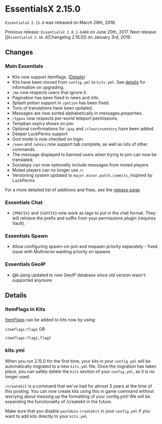# EssentialsX 2.15.0

`EssentialsX 2.15.0` was released on March 28th, 2018.

Previous release: `EssentialsX 2.0.1-b488` on June 20th, 2017.
Next release: [[`EssentialsX 2.16.0`|Changelog 2.16.0]] on January 3rd, 2019.

## Changes

### Main Essentials

* Kits now support itemflags. ([Details](#itemflags-in-kits))
* Kits have been moved from `config.yml` to `kits.yml`. See [details](#kitsyml) for information on upgrading.
* `/me` now respects users that ignore it.
* Pagination has been fixed in news and info.
* Splash potion support in `/potion` has been fixed.
* Tons of translations have been updated.
* Messages are now sorted alphabetically in messages.properties.
* `/tppos` now respects per-world teleport permissions.
* Tempban expiry shows on join
* Optional confirmations for `/pay` and `/clearinventory` have been added.
* Deeper LuckPerms support
* God mode is now checked on login.
* `/seen` and `/whois` now support tab complete, as well as lots of other commands.
* The message displayed to banned users when trying to join can now be translated.
* Socialspy can now optionally include messages from muted players
* Muted players can no longer use `/r`
* Versioning system updated to `major.minor.patch.commits`, inspired by LuckPerms

For a more detailed list of additions and fixes, see the [release page](https://github.com/EssentialsX/Essentials/releases/tag/2.15.0).

### Essentials Chat

* `{PREFIX}` and `{SUFFIX}` now work as tags to put in the chat format. They will retrieve the prefix and suffix from your permissions plugin (requires Vault).

### Essentials Spawn

* Allow configuring spawn-on-join and respawn priority separately - fixed issue with Multiverse wanting priority on spawns

### Essentials GeoIP

* @k-jiang updated to new GeoIP database since old version wasn't supported anymore.

## Details

### ItemFlags in Kits

[ItemFlags](https://hub.spigotmc.org/javadocs/spigot/org/bukkit/inventory/ItemFlag.html) can be added to kits now by using:

`itemflags:flag1` OR

`itemflags:flag1,flag2`

### kits.yml

When you run 2.15.0 for the first time, your kits in your `config.yml` will be automatically migrated to a new `kits.yml` file. Once the migration has taken place, you can safely delete the `kits` section of your `config.yml`, as it is no longer used.

`/createkit` is a command that we've had for almost 3 years at the time of this posting. You can now create kits using this in game command without worrying about messing up the formatting of your config.yml! We will be expanding the functionality of /createkit in the future.

Make sure that you disable `pastebin-createkit` in your `config.yml` if you want to add kits directly to your `kits.yml`.
